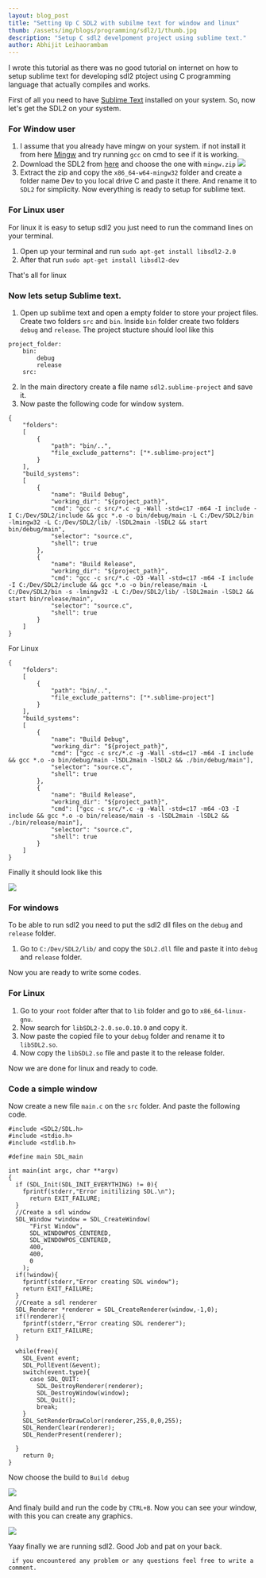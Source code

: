 ```yaml
---
layout: blog_post
title: "Setting Up C SDL2 with subilme text for window and linux"
thumb: /assets/img/blogs/programming/sdl2/1/thumb.jpg
description: "Setup C sdl2 develpoment project using sublime text."
author: Abhijit Leihaorambam
---
```


<p>
I wrote this tutorial as there was no good tutorial on internet on how to setup
sublime text for developing sdl2 ptoject using C programming language that actually compiles and works.
</p>

First of all you need to have [Sublime Text](https://www.sublimetext.com/3) installed on your system.
So, now let's get the SDL2 on your system.
### For Window user
1. I assume that you already have mingw on your system. if not install it from here [Mingw](https://sourceforge.net/projects/mingw/files/latest/download) and try running ```gcc``` on cmd to see if it is working.
2. Download the SDL2 from [here](https://github.com/libsdl-org/SDL/releases/tag/release-2.24.1) and choose the one with ```mingw.zip```
   <img src="/assets/img/blogs/programming/sdl2/1/1.jpg"/>
3. Extract the zip and copy the ```x86_64-w64-mingw32``` folder and create a folder name Dev to you local drive C and paste it there.
And rename it to ```SDL2``` for simplicity. Now everything is ready to setup for sublime text.

### For Linux user
For linux it is easy to setup sdl2 you just need to run the command lines on your terminal.

1. Open up your terminal and run `sudo apt-get install libsdl2-2.0`
2. After that run `sudo apt-get install libsdl2-dev`

That's all for linux

### Now lets setup Sublime text.
1. Open up sublime text and open a empty folder to store your project files. Create two folders `src` and `bin`. Inside `bin` folder
create two folders `debug` and `release`. The project stucture should lool like this
``` 
project_folder:
    bin:
        debug
        release
    src:
```
2. In the main directory create a file name `sdl2.sublime-project` and save it.
3. Now paste the following code for window system.
```
{
	"folders":
	[
		{
			"path": "bin/..",
			"file_exclude_patterns": ["*.sublime-project"]
		}
	],
	"build_systems":
	[
		{
			"name": "Build Debug",
			"working_dir": "${project_path}",
			"cmd": "gcc -c src/*.c -g -Wall -std=c17 -m64 -I include -I C:/Dev/SDL2/include && gcc *.o -o bin/debug/main -L C:/Dev/SDL2/bin  -lmingw32 -L C:/Dev/SDL2/lib/ -lSDL2main -lSDL2 && start bin/debug/main",
			"selector": "source.c",
			"shell": true		
		},
		{
			"name": "Build Release",
			"working_dir": "${project_path}",
			"cmd": "gcc -c src/*.c -O3 -Wall -std=c17 -m64 -I include -I C:/Dev/SDL2/include && gcc *.o -o bin/release/main -L C:/Dev/SDL2/bin -s -lmingw32 -L C:/Dev/SDL2/lib/ -lSDL2main -lSDL2 && start bin/release/main",
			"selector": "source.c",
			"shell": true
		}
	]
}
```

For Linux 

```
{
	"folders":
	[
		{
			"path": "bin/..",
			"file_exclude_patterns": ["*.sublime-project"]
		}
	],
	"build_systems":
	[
		{
			"name": "Build Debug",
			"working_dir": "${project_path}",
			"cmd": ["gcc -c src/*.c -g -Wall -std=c17 -m64 -I include && gcc *.o -o bin/debug/main -lSDL2main -lSDL2 && ./bin/debug/main"],
			"selector": "source.c",
			"shell": true		
		},
		{
			"name": "Build Release",
			"working_dir": "${project_path}",
			"cmd": ["gcc -c src/*.c -g -Wall -std=c17 -m64 -O3 -I include && gcc *.o -o bin/release/main -s -lSDL2main -lSDL2 && ./bin/release/main"],
			"selector": "source.c",
			"shell": true
		}
	]
}
```
Finally it should look like this

<img src="/assets/img/blogs/programming/sdl2/1/2.jpg"/>

### For windows 
To be able to run sdl2 you need to put the sdl2 dll files on the `debug` and `release` folder.

1. Go to `C:/Dev/SDL2/lib/` and copy the `SDL2.dll` file and paste it into `debug` and `release` folder.

Now you are ready to write some codes.

### For Linux
1. Go to your `root` folder after that to `lib` folder and go to `x86_64-linux-gnu`.
2. Now search for `libSDL2-2.0.so.0.10.0` and copy it.
3. Now paste the copied file to your `debug` folder and rename it to `libSDL2.so`.
4. Now copy the `libSDL2.so` file and paste it to the release folder.

Now we are done for linux and ready to code.

### Code a simple window
Now create a new file `main.c` on the `src` folder.
And paste the following code.
```
#include <SDL2/SDL.h>
#include <stdio.h>
#include <stdlib.h>

#define main SDL_main

int main(int argc, char **argv)
{
  if (SDL_Init(SDL_INIT_EVERYTHING) != 0){
    fprintf(stderr,"Error initilizing SDL.\n");
      return EXIT_FAILURE;
  }
  //Create a sdl window
  SDL_Window *window = SDL_CreateWindow(
      "First Window",
      SDL_WINDOWPOS_CENTERED,
      SDL_WINDOWPOS_CENTERED,
      400,
      400,
      0
    );
  if(!window){
    fprintf(stderr,"Error creating SDL window");
    return EXIT_FAILURE;
  }
  //Create a sdl renderer
  SDL_Renderer *renderer = SDL_CreateRenderer(window,-1,0);
  if(!renderer){
    fprintf(stderr,"Error creating SDL renderer");
    return EXIT_FAILURE;
  }

  while(free){
    SDL_Event event;
    SDL_PollEvent(&event);
    switch(event.type){
      case SDL_QUIT:
        SDL_DestroyRenderer(renderer);
        SDL_DestroyWindow(window);
        SDL_Quit();
        break;
    }
    SDL_SetRenderDrawColor(renderer,255,0,0,255); 
    SDL_RenderClear(renderer);
    SDL_RenderPresent(renderer);

  }
	return 0;
}
```
Now choose the build to `Build debug`

<img src="/assets/img/blogs/programming/sdl2/1/3.jpg"/>

And finaly build and run the code by `CTRL+B`.
Now you can see your window, with this you can create any graphics.

<img src="/assets/img/blogs/programming/sdl2/1/4.jpg"/>

Yaay finally we are running sdl2. Good Job and pat on your back.

``` if you encountered any problem or any questions feel free to write a comment.```
